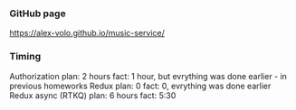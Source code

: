 ### GitHub page

https://alex-volo.github.io/music-service/

### Timing

Authorization
plan: 2 hours fact: 1 hour, but evrything was done earlier - in previous homeworks
Redux
plan: 0 fact: 0, evrything was done earlier
Redux async (RTKQ)
plan: 6 hours fact: 5:30 